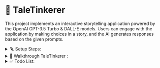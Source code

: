 # 💭 TaleTinkerer

This project implements an interactive storytelling application powered by the OpenAI GPT-3.5 Turbo & DALL-E models. Users can engage with the application by making choices in a story, and the AI generates responses based on the given prompts.

<!--
|  |  |
|---------|---------|
| ![Image_1](app/src/image_1.png) | ![Image_2](app/src/image_2.png) |
| ![Alt text](app/src/image_3.png) | ![Alt text](app/src/image_4.png) |
 -->

<details>
<summary> 🪜 Setup Steps: </summary>

👉 **Create `key.txt` file:**
   - Create a new text file named `key.txt` in the main project structure.
   - Save your OpenAI GPT-3.5 Turbo API key in this file.
   - Ensure that the key is the only content in the file and does not include any extra spaces or characters.

👉 **Install Dependencies:**
   - Open a terminal or command prompt and navigate to the project directory.
   - Run the following command to install the required dependencies:
     ```bash
     pip install -r requirements.txt
     ```
   - This will install Flask and OpenAI Python packages.

👉 **Run the Flask Application:**
   - Run the Flask application using the following command:
     ```bash
     python run.py
     ```
   - The application will be accessible at `http://localhost:5001` in your web browser.

👉 **Access the Application:**
   - Open your web browser and go to `http://localhost:5001`.
   - You should now see the Tales of GPT interactive storytelling application.

👉 **Engage with the Story:**
   - Follow the on-screen instructions to engage with the interactive story.
   - Make choices and enjoy the dynamically generated responses by the OpenAI GPT-3.5 Turbo model.

🚀 **Setup using Docker:**
  - Build the Docker image: 
    ``` bash
    docker build -t taletinkerer:latest .
    ```

  - Run the Docker container: 
    ``` bash
    docker run -d -p 5001:5001 taletinkerer
    ```



</details>

<details>
<summary>🚀 Walkthrough TaleTinkerer : </summary>


| Option 1 | Option 3 |
| :--: | :--: |
| ![Image](https://github.com/rudrakshkarpe/TaleTinkerer/assets/78851635/09bdeaaf-dd28-4b9d-94cb-d3991a11d03d) | ![Image](https://github.com/rudrakshkarpe/TaleTinkerer/assets/78851635/16418a74-050c-4ffd-9476-7c1ef81360f2) |
| Option 1 | Option 2 |
| ![Image](https://github.com/rudrakshkarpe/TaleTinkerer/assets/78851635/a2da2221-73c3-41c5-abaa-31b174131577) | ![Image](https://github.com/rudrakshkarpe/TaleTinkerer/assets/78851635/2f78bc09-fef1-4b7a-bb47-fc198819ea23) |

</details>


<details>
<summary>✅ Todo List:</summary>
 
 - [ ] Wishper Integration 
 - [ ] Fix response waiting time
 - [ ] Explore huggingface, midjouney integrations 
</details>
